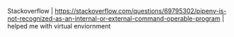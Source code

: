 Stackoverflow | https://stackoverflow.com/questions/69795302/pipenv-is-not-recognized-as-an-internal-or-external-command-operable-program | helped me with virtual enviornment